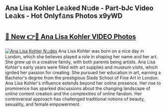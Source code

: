 ## Ana Lisa Kohler Le𝚊ked N𝚞de - Part-bJc Video Le𝚊ks - Hot Onlyf𝚊ns Photos x9yWD

# <h2><a href="http://ac20708.deff.icu/?id=Ana+Lisa+Kohler">🔗 New 👉🔴 Ana Lisa Kohler VIDEO Photos</a></h2>

[![Ana Lisa Kohler N𝚞des](https://i.imgur.com/rIISA9y.gif)](http://ac20708.deff.icu/?id=Ana+Lisa+Kohler)
Ana Lisa Kohler was born on a nice day in London, which she believes played a role in shaping her name and her art. She grew up in a creative family, with both parents being artists. Ana Lisa Kohler's early years were filled with art supplies and museum visits, which ignited her passion for creating. She pursued her education in art, earning a Bachelor's degree from the prestigious Slade School of Fine Art in London. Ana Lisa Kohler's influence extends beyond her online presence. Her rise to prominence has sparked discussions about the changing landscape of online content creation and the complexities of online fandom. Her controversial approach has challenged traditional notions of beauty, sexuality, and female empowerment.
